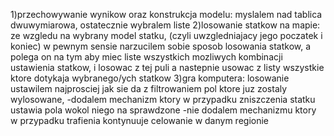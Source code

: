 ﻿1)przechowywanie wynikow oraz konstrukcja modelu: myslalem nad tablica dwuwymiarowa, ostatecznie wybralem liste
2)losowanie statkow na mapie: ze wzgledu na wybrany model statku, (czyli uwzgledniajacy jego poczatek i koniec) 
	w pewnym sensie narzucilem sobie sposob losowania statkow, a polega on na tym aby miec liste wszystkich mozliwych kombinacji ustawienia statkow,
	i losowac z tej puli a nastepnie usowac z listy wszystkie ktore dotykaja wybranego/ych statkow
3)gra komputera: losowanie ustawilem najprosciej jak sie da z filtrowaniem pol ktore juz zostaly wylosowane,
	-dodalem mechanizm ktory w przypadku zniszczenia statku ustawia pola wokol niego na sprawdzone
	-nie dodalem mechanizmu ktory w przypadku trafienia kontynuuje celowanie w danym regionie
